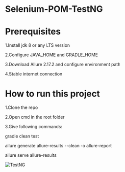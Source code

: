 
# Selenium-POM-TestNG
# Prerequisites
  1.Install jdk 8 or any LTS version
  
  2.Configure JAVA_HOME and GRADLE_HOME
  
  3.Download Allure 2.17.2 and configure environment path
  
  4.Stable internet connection
  
# How to run this project
 1.Clone the repo
 
 2.Open cmd in the root folder
 
 3.Give following commands:
   
   
   
   
   
   gradle clean test
   
   allure generate allure-results --clean -o allure-report
   
   allure serve allure-results
   
   
   
   
   
![TestNG](https://user-images.githubusercontent.com/61241763/151925779-d58995f7-2a76-4c74-a672-7ba8dee2aa33.PNG)
